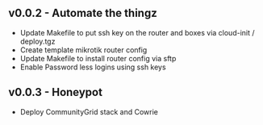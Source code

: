 ## v0.0.2 - Automate the thingz

  - Update Makefile to put ssh key on the router and boxes via cloud-init / deploy.tgz
  - Create template mikrotik router config
  - Update Makefile to install router config via sftp
  - Enable Password less logins using ssh keys

## v0.0.3 - Honeypot
  - Deploy CommunityGrid stack and Cowrie
